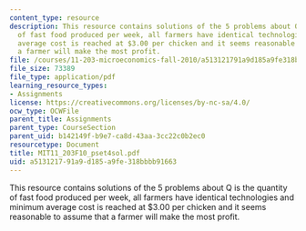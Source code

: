 ```yaml
---
content_type: resource
description: This resource contains solutions of the 5 problems about Q is the quantity
  of fast food produced per week, all farmers have identical technologies and minimum
  average cost is reached at $3.00 per chicken and it seems reasonable to assume that
  a farmer will make the most profit.
file: /courses/11-203-microeconomics-fall-2010/a513121791a9d185a9fe318bbbb91663_MIT11_203F10_pset4sol.pdf
file_size: 73389
file_type: application/pdf
learning_resource_types:
- Assignments
license: https://creativecommons.org/licenses/by-nc-sa/4.0/
ocw_type: OCWFile
parent_title: Assignments
parent_type: CourseSection
parent_uid: b142149f-b9e7-ca8d-43aa-3cc22c0b2ec0
resourcetype: Document
title: MIT11_203F10_pset4sol.pdf
uid: a5131217-91a9-d185-a9fe-318bbbb91663
---
```

This resource contains solutions of the 5 problems about Q is the quantity of fast food produced per week, all farmers have identical technologies and minimum average cost is reached at $3.00 per chicken and it seems reasonable to assume that a farmer will make the most profit.